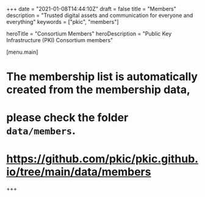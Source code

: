 +++
date = "2021-01-08T14:44:10Z"
draft = false
title = "Members"
description = "Trusted digital assets and communication for everyone and everything"
keywords = ["pkic", "members"]

heroTitle = "Consortium Members"
heroDescription = "Public Key Infrastructure (PKI) Consortium members"

[menu.main]

# The membership list is automatically created from the membership data,
# please check the folder `data/members`.
#
# https://github.com/pkic/pkic.github.io/tree/main/data/members
+++
